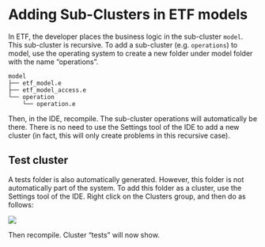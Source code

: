 # Adding Sub-Clusters in ETF models

In ETF, the developer places the business logic in the sub-cluster `model`. This sub-cluster is recursive. To add a sub-cluster (e.g. `operations`) to model, use the operating system to create a new folder under model folder with the name “operations”.

```
model
├── etf_model.e
├── etf_model_access.e
└── operation
    └── operation.e
```
    
Then, in the IDE, recompile. The sub-cluster operations will automatically be there. There is no need to use the Settings tool of the IDE to add a new cluster (in fact, this will only create problems in this recursive case).

## Test cluster

A tests folder is also automatically generated. However, this folder is not automatically part of the system. To add this folder as a cluster, use the Settings tool of the IDE. Right click on the Clusters group, and then do as follows:

![](../images/tests/png)

Then recompile. Cluster “tests” will now show.